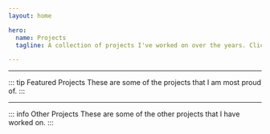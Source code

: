 ```yaml
---
layout: home

hero:
  name: Projects
  tagline: A collection of projects I've worked on over the years. Click on a project to learn more.

---
```

<script setup>
import ProjectLinkWidget from './src/components/ProjectsLinkWidget.vue';
import ProjectsFeaturedLinkWidget from './src/components/ProjectsFeaturedLinkWidget.vue';
</script>

---

::: tip Featured Projects
These are some of the projects that I am most proud of.
:::

<ProjectsFeaturedLinkWidget />

---

::: info Other Projects
These are some of the other projects that I have worked on.
:::

<ProjectLinkWidget />
